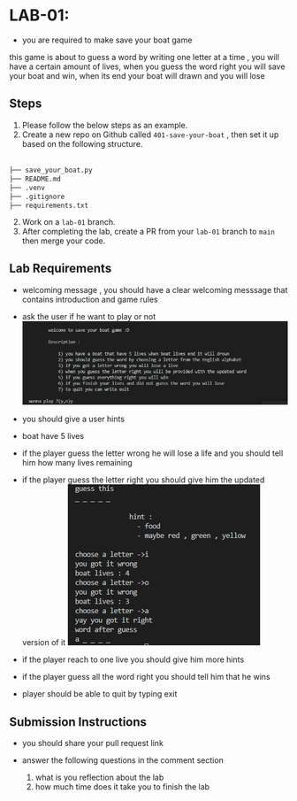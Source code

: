 # LAB-01: 

- you are required to make save your boat game 

this game is about to guess a word by writing one letter at a time , you will have a certain amount of lives, when you guess the word right you will save your boat and win, when its end your boat will drawn and you will lose 

## Steps
1. Please follow the below steps as an example.
1. Create a new repo on Github called `401-save-your-boat` , then set it up based on the following structure.

```text

├── save_your_boat.py
├── README.md
├── .venv
├── .gitignore
├── requirements.txt

```
2. Work on a `lab-01` branch.
3. After completing the lab, create a PR from your `lab-01` branch to `main` then merge your code.


## Lab Requirements

- welcoming message , you should have a clear welcoming messsage that contains introduction and game rules  

- ask the user if he want to play or not 
![welcoming message](./assets/lab01-welcoming.png)

- you should give a user hints

- boat have 5 lives 

- if the player guess the letter wrong he will lose a life and you should tell him how many lives remaining 

- if the player guess the letter right you should give him the updated version of it
![palying](./assets/lab01-game.png)

- if the player reach to one live you should give him more hints

- if the player guess all the word right you should tell him that he wins 

- player should be able to quit by typing exit

## Submission Instructions

- you should share your pull request link 

- answer the following questions in the comment section 

    1) what is you reflection about the lab 
    2) how much time does it take you to finish the lab


